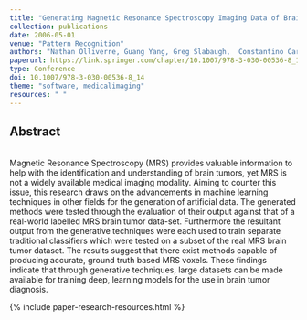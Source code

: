 ```yaml
---
title: "Generating Magnetic Resonance Spectroscopy Imaging Data of Brain Tumours from Linear, Non-linear and Deep Learning Models"
collection: publications
date: 2006-05-01
venue: "Pattern Recognition"
authors: "Nathan Olliverre, Guang Yang, Greg Slabaugh,  Constantino Carlos Reyes-Aldasoro, Eduardo Alonso"
paperurl: https://link.springer.com/chapter/10.1007/978-3-030-00536-8_14
type: Conference
doi: 10.1007/978-3-030-00536-8_14
theme: "software, medicalimaging"
resources: " "
---
```

<h2> Abstract </h2>  <br>
Magnetic Resonance Spectroscopy (MRS) provides valuable information to help with the identification and understanding of brain tumors, yet MRS is not a widely available medical imaging modality. Aiming to counter this issue, this research draws on the advancements in machine learning techniques in other fields for the generation of artificial data. The generated methods were tested through the evaluation of their output against that of a real-world labelled MRS brain tumor data-set. Furthermore the resultant output from the generative techniques were each used to train separate traditional classifiers which were tested on a subset of the real MRS brain tumor dataset. The results suggest that there exist methods capable of producing accurate, ground truth based MRS voxels. These findings indicate that through generative techniques, large datasets can be made available for training deep, learning models for the use in brain tumor diagnosis.

{% include paper-research-resources.html %}
